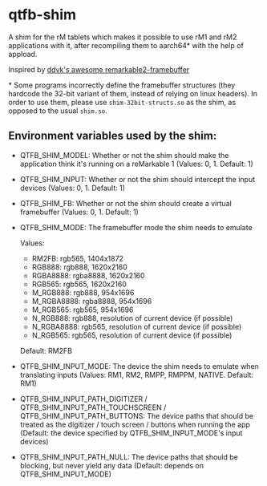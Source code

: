 # qtfb-shim

A shim for the rM tablets which makes it possible to use rM1 and rM2 applications with it, after recompiling them to aarch64* with the help of appload.

Inspired by [ddvk's awesome remarkable2-framebuffer](https://github.com/ddvk/remarkable2-framebuffer)


\* Some programs incorrectly define the framebuffer structures (they hardcode the 32-bit variant of them, instead of relying on linux headers). In order to use them, please use `shim-32bit-structs.so` as the shim, as opposed to the usual `shim.so`.

## Environment variables used by the shim:

- QTFB_SHIM_MODEL: Whether or not the shim should make the application think it's running on a reMarkable 1 (Values: 0, 1. Default: 1)
- QTFB_SHIM_INPUT: Whether or not the shim should intercept the input devices (Values: 0, 1. Default: 1)
- QTFB_SHIM_FB: Whether or not the shim should create a virtual framebuffer (Values: 0, 1. Default: 1)
- QTFB_SHIM_MODE: The framebuffer mode the shim needs to emulate

    Values:

    - RM2FB: rgb565, 1404x1872
    - RGB888: rgb888, 1620x2160
    - RGBA8888: rgba8888, 1620x2160
    - RGB565: rgb565, 1620x2160
    - M_RGB888: rgb888, 954x1696
    - M_RGBA8888: rgba8888, 954x1696
    - M_RGB565:  rgb565, 954x1696
    - N_RGB888: rgb888, resolution of current device (if possible)
    - N_RGBA8888: rgb565, resolution of current device (if possible)
    - N_RGB565: rgb565, resolution of current device (if possible)
    
    Default: RM2FB
- QTFB_SHIM_INPUT_MODE: The device the shim needs to emulate when translating inputs (Values: RM1, RM2, RMPP, RMPPM, NATIVE. Default: RM1)
- QTFB_SHIM_INPUT_PATH_DIGITIZER / QTFB_SHIM_INPUT_PATH_TOUCHSCREEN / QTFB_SHIM_INPUT_PATH_BUTTONS: The device paths that should be treated as the digitizer / touch screen / buttons when running the app (Default: the device specified by QTFB_SHIM_INPUT_MODE's input devices)
- QTFB_SHIM_INPUT_PATH_NULL: The device paths that should be blocking, but never yield any data (Default: depends on QTFB_SHIM_INPUT_MODE)
